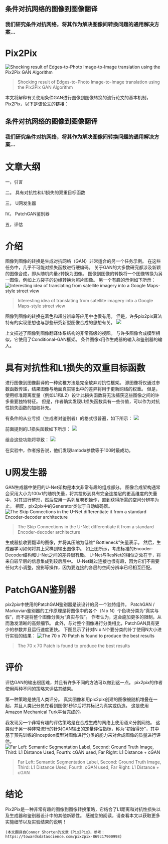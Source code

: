 ## 条件对抗网络的图像到图像翻译
### 我们研究条件对抗网络，将其作为解决图像间转换问题的通用解决方案...
# Pix2Pix
![Shocking result of Edges-to-Photo Image-to-Image translation using the Pix2Pix GAN Algorithm](1*U23BupCSR9PlaZ71xip5cQ.png)
> Shocking result of Edges-to-Photo Image-to-Image translation using the Pix2Pix GAN Algorithm


本文将解释有关使用条件GAN进行图像到图像转换的流行论文的基本机制，Pix2Pix，以下是该论文的链接：
## 条件对抗网络的图像到图像翻译
### 我们研究条件对抗网络，将其作为解决图像间转换问题的通用解决方案...
# 文章大纲

一，引言

二。 具有对抗性和L1损失的双重目标函数

三， U网发生器

IV。 PatchGAN鉴别器

五，评估
# 介绍

图像到图像的转换是生成对抗网络（GAN）非常适合的另一个任务示例。 在这些任务中，几乎不可能对损失函数进行硬编码。 关于GAN的大多数研究都涉及新颖的图像合成，即从随机向量z转换为图像。 图像到图像的转换将一个图像转换为另一图像，例如上方袋子的边缘转换为照片图像。 另一个有趣的示例如下所示：
![Interesting idea of translating from satellite imagery into a Google Maps-style street view](1*rdUUbngKoOzutZIeVwWbPQ.png)
> Interesting idea of translating from satellite imagery into a Google Maps-style street view


图像到图像的转换在着色和超分辨率等应用中也很有用。 但是，许多pix2pix算法特有的实现思想也与那些研究新型图像合成的思想有关。
![](1*nEqPOTNWRrTeZh5zZJn0Gw.png)

上文描述了图像到图像翻译体系结构的非常高级的视图。 与许多图像合成模型相似，它使用了Conditional-GAN框架。 条件图像x用作生成器的输入和鉴别器的输入。
# 具有对抗性和L1损失的双重目标函数

进行图像到图像翻译的一种幼稚方法是完全放弃对抗性框架。 源图像将仅通过参数函数传递，结果图像与地面真实输出中的差异将用于更新网络的权重。 但是，使用标准距离度量（例如L1和L2）设计此损失函数将无法捕获这些图像之间的许多重要独特特征。 但是，作者确实发现L1损失函数具有一些价值，可以作为对抗性损失函数的加权补充。

有条件的从业亏损（生成者对鉴别者）的格式很普遍，如下所示：
![](1*-FJGHwKoVJuNAZsIYR1K-Q.png)

前面提到的L1损失函数如下所示：
![](1*C03-hjre-xElzw7h976QaA.png)

组合这些功能将导致：
![](1*ZUPMqTq62e8GCDnfM7ZUpA.png)

在实验中，作者报告说，他们发现lambda参数等于100时最成功。
# U网发生器

GAN生成器中使用的U-Net架构是本文非常有趣的组成部分。 图像合成架构通常会采用大小为100x1的随机矢量，将其投影到具有完全连接层的更高维度的矢量中，对其进行整形，然后应用一系列反卷积操作，直到获得所需的空间分辨率为止。 相反，pix2pix中的Generator类似于自动编码器。
![The Skip Connections in the U-Net differentiate it from a standard Encoder-decoder architecture](1*QvC1TPA69_Qc2Wx2O5XSJQ.png)
> The Skip Connections in the U-Net differentiate it from a standard Encoder-decoder architecture


生成器接收要翻译的图像，并将其压缩为低维“ Bottleneck”矢量表示。 然后，生成器学习如何将其上采样到输出图像中。 如上图所示，考虑标准的Encoder-Decoder结构和U-Net之间的差异很有趣。 U-Net与ResNet的相似之处在于，将来自较早层的信息集成到较后层中。 U-Net跳过连接也很有趣，因为它们不需要任何大小调整，投影等操作，因为要连接的各层的空间分辨率已经相互匹配。
# PatchGAN鉴别器

pix2pix中使用的PatchGAN鉴别器是该设计的另一个独特组件。 PatchGAN / Markovian鉴别器的工作原理是将图像中的各个（N x N）个色块分类为“真实与假”，而不是将整个图像分类为“真实与假”。 作者认为，这会施加更多的限制，从而激发清晰的高频细节。 此外，与对整个图像进行分类相比，PatchGAN具有更少的参数并且运行速度更快。 下图显示了针对N x N个要分类的补丁使用N大小进行实验的结果：
![The 70 x 70 Patch is found to produce the best results](1*91sRpVPIc08-oRJ4OgobwA.png)
> The 70 x 70 Patch is found to produce the best results

# 评价

评估GAN的输出很困难，并且有许多不同的方法可以做到这一点。 pix2pix的作者使用两种不同的策略来评估其结果。

第一种策略是使用人类评分。 真实图像和用pix2pix创建的图像被随机堆叠在一起，并且人类记分员在看到图像1秒钟后将其标记为真实或伪造。 这是使用Amazon Mechanical Turk平台完成的。

我发现另一个非常有趣的评估策略是在合成生成的网络上使用语义分割网络。 这类似于另一种非常流行的针对GAN输出的定量评估指标，称为“初始得分”，其中基于预先训练的Inception模型对图像进行分类的能力来对合成图像的质量进行评估。
![Far Left: Semantic Segmentation Label, Second: Ground Truth Image, Third: L1 Distance Used, Fourth: cGAN used, Far Right: L1 Distance + cGAN](1*BiAUkOu5nuEDYA2xVs8Jsg.png)
> Far Left: Semantic Segmentation Label, Second: Ground Truth Image, Third: L1 Distance Used, Fourth: cGAN used, Far Right: L1 Distance + cGAN

# 结论

Pix2Pix是一种非常有趣的图像到图像转换策略，它结合了L1距离和对抗性损失以及生成器和鉴别器设计中的其他新颖性。 感谢您的阅读，请查看本文以获取更多实施细节以及实验结果的说明！
```
(本文翻译自Connor Shorten的文章《Pix2Pix》，参考：https://towardsdatascience.com/pix2pix-869c17900998)
```
